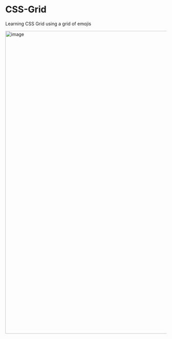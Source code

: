 # CSS-Grid
Learning CSS Grid using a grid of emojis

<img width="943" alt="image" src="https://user-images.githubusercontent.com/61938232/232131309-6bef1fc1-9b36-437a-9e2d-f4bff33d1eb3.png">


